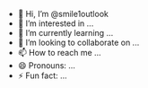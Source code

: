- 👋 Hi, I’m @smile1outlook
- 👀 I’m interested in ...
- 🌱 I’m currently learning ...
- 💞️ I’m looking to collaborate on ...
- 📫 How to reach me ...
- 😄 Pronouns: ...
- ⚡ Fun fact: ...

<!---
smile1outlook/smile1outlook is a ✨ special ✨ repository because its `README.md` (this file) appears on your GitHub profile.
You can click the Preview link to take a look at your changes.
--->
